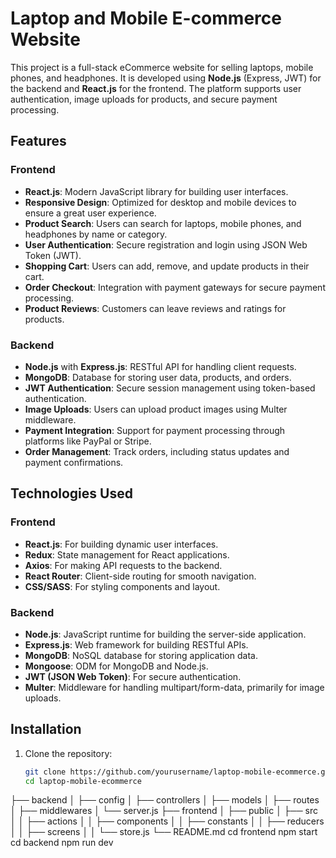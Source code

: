 # Laptop and Mobile E-commerce Website

This project is a full-stack eCommerce website for selling laptops, mobile phones, and headphones. It is developed using **Node.js** (Express, JWT) for the backend and **React.js** for the frontend. The platform supports user authentication, image uploads for products, and secure payment processing.

## Features

### Frontend
- **React.js**: Modern JavaScript library for building user interfaces.
- **Responsive Design**: Optimized for desktop and mobile devices to ensure a great user experience.
- **Product Search**: Users can search for laptops, mobile phones, and headphones by name or category.
- **User Authentication**: Secure registration and login using JSON Web Token (JWT).
- **Shopping Cart**: Users can add, remove, and update products in their cart.
- **Order Checkout**: Integration with payment gateways for secure payment processing.
- **Product Reviews**: Customers can leave reviews and ratings for products.

### Backend
- **Node.js** with **Express.js**: RESTful API for handling client requests.
- **MongoDB**: Database for storing user data, products, and orders.
- **JWT Authentication**: Secure session management using token-based authentication.
- **Image Uploads**: Users can upload product images using Multer middleware.
- **Payment Integration**: Support for payment processing through platforms like PayPal or Stripe.
- **Order Management**: Track orders, including status updates and payment confirmations.

## Technologies Used

### Frontend
- **React.js**: For building dynamic user interfaces.
- **Redux**: State management for React applications.
- **Axios**: For making API requests to the backend.
- **React Router**: Client-side routing for smooth navigation.
- **CSS/SASS**: For styling components and layout.

### Backend
- **Node.js**: JavaScript runtime for building the server-side application.
- **Express.js**: Web framework for building RESTful APIs.
- **MongoDB**: NoSQL database for storing application data.
- **Mongoose**: ODM for MongoDB and Node.js.
- **JWT (JSON Web Token)**: For secure authentication.
- **Multer**: Middleware for handling multipart/form-data, primarily for image uploads.

## Installation

1. Clone the repository:
   ```bash
   git clone https://github.com/yourusername/laptop-mobile-ecommerce.git
   cd laptop-mobile-ecommerce
├── backend
│   ├── config
│   ├── controllers
│   ├── models
│   ├── routes
│   ├── middlewares
│   └── server.js
├── frontend
│   ├── public
│   ├── src
│   │   ├── actions
│   │   ├── components
│   │   ├── constants
│   │   ├── reducers
│   │   ├── screens
│   │   └── store.js
└── README.md
cd frontend
npm start
cd backend
npm run dev
